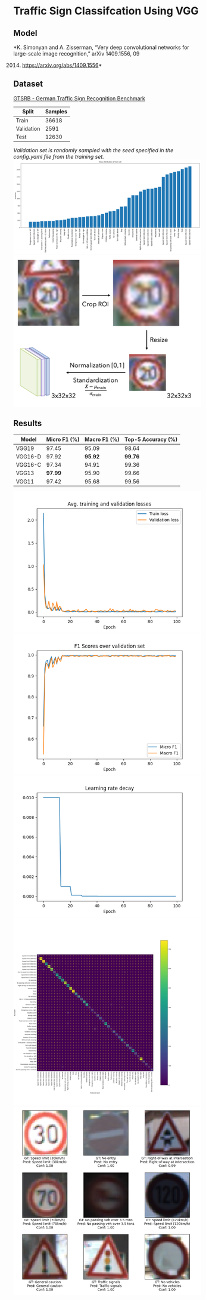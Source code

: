 # Traffic Sign Classifcation Using VGG

## Model

*K. Simonyan and A. Zisserman, “Very deep convolutional networks for large-scale image recognition,” arXiv 1409.1556, 09

2014. https://arxiv.org/abs/1409.1556*

## Dataset

[GTSRB - German Traffic Sign Recognition Benchmark](https://www.kaggle.com/datasets/meowmeowmeowmeowmeow/gtsrb-german-traffic-sign)

| Split | Samples |
| ----------- | ----------- |
| Train | 36618 |
| Validation | 2591 |
| Test | 12630 |

*Validation set is randomly sampled with the seed specified in the config.yaml file from the training set.*
![Class distribution of training set](images/dataset_dist.png)
![Preprocessing pipeline](images/preprocess.png)

## Results

| Model   | Micro F1 (%) | Macro F1 (%) | Top-5 Accuracy (%) |
|---------|--------------|--------------|--------------------|
| VGG19   | 97.45        | 95.09        | 98.64              |
| VGG16-D | 97.92        | **95.92**    | **99.76**          |
| VGG16-C | 97.34        | 94.91        | 99.36              |
| VGG13   | **97.99**    | 95.90        | 99.66              |
| VGG11   | 97.42        | 95.68        | 99.56              |

![Loss graph](images/losses.png)
![F1 scores graph](images/f1_scores.png)
![LR decay graph](images/lr_decay.png)
![Confusion matrix](images/cm.png)
![Random testing samples](images/test_samples.png)